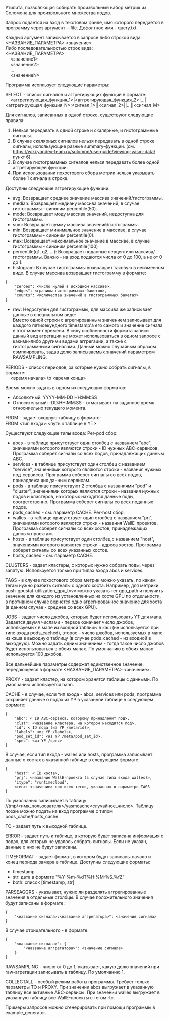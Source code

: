 Утилита, позволяющая собирать произвольный набор метрик из Соломона для произвольного множества подов.  

Запрос подается на вход в текстовом файле, имя которого передается в программу через аргумент --file. Дефолтное имя - query.txt.  

Каждый аргумент записывается в запросе либо строкой вида:  
<НАЗВАНИЕ_ПАРАМЕТРА> <значение>  
Либо последовательностью строк вида:  
<НАЗВАНИЕ_ПАРАМЕТРА>  
    <значение1>  
    <значение2>  
    ...  
    <значениеN>  

Программа исопльзует следующие параметры:  

SELECT - список сигналов и аггрегирующих функций в формате:  
    <аггрегирующая_функция_1>|<аггрегирующая_функция_2>|...|<аггрегирующая_функция_N>:<сигнал_1>||<сигнал_2>||...||<сигнал_M>  

Для сигналов, записанных в одной строке, существуют следующие правила:  
1. Нельзя передавать в одной строке и скалярные, и гистограммные сигналы.  
2. В случае скалярных сигналов нельзя передавать в одной строке сигналы, использующие разные summary-функции.
(см. https://wiki.yandex-team.ru/solomon/userguide/viewing-yasm-data/ пункт 6).  
3. В случае гистограммных сигналов нельзя передавать более одной аггрегирующей функции.  
4. При использовании похостового сбора метрик нельзя указывать более 1 сигнала в строке.  

Доступны следующие аггрегирующие функции:  
- avg: Возвращает среднее значение массива значений/гистограммы.
- median: Возвращает медиану массива значений, в случае гистограммы - синоним percentile(50).
- mode: Возвращает моду массива значений, недоступна для гистограммы.
- sum: Возвращает сумму массива значений/гистограммы.
- min: Возвращает минимальное значение в массиве, в случае гистограммы - синоним percentile(0).
- max: Возвращает максимальное значение в массиве, в случае гистограммы - синоним percentile(100) 
- percentile(q1, q2, ...): Возвращает поданные перцентили массива/гистограммы.
Важно - на вход подаются числа от 0 до 100, а не от 0 до 1.
- histogram: В случае гистограммы возвращает таковую в неизменном виде. В случае массива возвращает 
гистограмму в формате:

```
{  
    "zeroes": <число нулей в исходном массиве>,  
    "edges": <границы гистограммных бакетов>,  
    "counts": <количества значений в гистограммных бакетах>  
}  
```

- raw: Недоступен для гистограммы, для массива же записывает данные в специальном виде:  
Вместо одной строки с агрегированным значением записывает для каждого пятисекундного
timestamp'а его самого и значение сигнала в этот момент времени. В силу особненности формата записи
данный вид агрегации не может использоваться в одном запросе с какими-либо другими видами аггрегации,
а также с гистограммными сигналами. Данный можно случайным образом сэмплировать, задав долю
записываемых значений параметром RAWSAMPLING.


PERIODS - список периодов, за которые нужно собрать сигналы, в формате:  
    <время начала> to <время конца>  

Время можно задать в одном из следующих форматов:  
- Абсолютный: YYYY-MM-DD HH:MM:SS
- Относительный: -DD:HH:MM:SS - отматывает на заданное время относииельно текущего момента.

FROM - задает входную таблицу в формате:  
FROM <тип входа>:<путь к таблице в YT>  

Существуют следующие типы входа: 
Per-pod сбор:  
- abcs - в таблице присутствует один столбец с названием "abc", значениями которого являются строки -
ID нужных ABC-сервисов. Программа соберет сигналы со всех подов, принадлежащих данным ABC.
- services - в таблице присутствует один столбец с названием "service", значениями которого являются строки -
названия нужных под-сервисов. Программа соберет сигналы со всех подов, принадлежащих данным сервисам.
- pods - в таблице присутствуют 2 столбца с названиями "pod" и "cluster", значениями которых являются строки -
названия нужных подов и кластеров, на которых находятся данные поды, соответственно. Программа соберет сигналы
со всех поданных подов.
- pods_cached - см. параметр CACHE.
Per-host сбор:  
- walles - в таблице присутствует один столбец с названием "prj", значениями которого являются строки - 
названия WallE-проектов. Программа соберет сигналы со всех хостов, принадлежащих данным проектам.
- hosts - в таблице присутствует один столбец с названием "host", значениями которого являются строки - 
адреса хостов. Программа соберет сигналы со всех указанных хостов.
- hosts_cached - см. параметр CACHE.

CLUSTERS - задает кластеры, с которых нужно собрать поды, через запятую. Используется только при типах входа 
abcs и services.

TAGS - в случае похостового сбора метрик можно указать, по каким тегам нужно разбить сигналы с одного хоста. 
Например, для метрики push-gpustat-utilization_gpu_tvvv можно указать тег gpu_path и получить значение для каждого
из установленных на хосте GPU по отдельности, в противном случае вернется одно агрегированное значение для хоста 
(в данном случае - среднее со всех GPU).

JOBS - задает число джобов, которые будет использовать YT для мапа. Задается двумя числами - первое означает число
джобов, используемых в мапе из входной таблицы в кэш (не используется при типе входа pods_cached), второе - число
джобов, используемых в мапе из кэша в выходную таблицу (в случае pods_cached - из входной в выходную). Можно
задать одним значением - тогда такое число джобов будет использоваться в обоих мапах. По умолчанию в обоих
мапах используется 100 джобов.

Все дальнейшие параметры содержат единственное значение, передающееся в формате <НАЗВАНИЕ_ПАРАМЕТРА> <значение>.  

PROXY - задает кластер, на котором хранятся таблицы с данными. По умолчанию используется hahn.  

CACHE - в случае, если тип входа - abcs, services или pods, программа сохраняет данные о подах из YP в указанной
таблице в следующем формате: 

```
{  
    "abc": < ID ABC-сервиса, которому принадлежит под>,  
    "clst": <название кластера, на котором находится под>,  
    "id": < ID пода (из YP /meta/id)>,  
    "labels": <из YP /labels>,  
    "pod_set_id": <из YP /meta/pod_set_id>,  
    "spec": <из YP /spec> 
}  
```

В случае, если тип входа - walles или hosts, программа записывает данные о хостах в указанной таблице в 
следующем формате:

```
{  
    "host": < ID хоста>,  
    "prj": <название WallE-проекта (в случае типа входа walles)>,  
    "itype": "runtimecloud",  
    <тег>: <значение> для всех тегов, указанных в параметре TAGS
}  
```

По умолчанию записывает в таблицу //tmp/<имя_пользователя>/yasmcache<случайное_число>. Таблицу позже можно подать
на вход программе с типом pods_cache/hosts_cache.  

TO - задает путь к выходной таблице.  

ERROR - задает путь к таблице, в которую будет записана информация о подах, для которых не удалось собрать сигналы.
Если не указан, данные о них не будут записаны.  

TIMEFORMAT - задает формат, в котором будут записаны начало и конец периода замера в таблице. Доступны следующие 
форматы:  
- timestamp  
- str: дата в формате "%Y-%m-%dT%H:%M:%S.%fZ"  
- both: список [timestamp, str]  

PARSEAGGRS - указывает, нужно ли разделять аггрегированные значения в отдельные столбцы. В случае положительного
значения будут записаны в формате:

```
{
    "<название сигнала>:<название аггрегатора>": <значения сигнала>
} 
```

В случае
отрицательного - в формате:  

```
{  
    "<название сигнала>": {  
        "<название аггрегатора>": <значение сигнала>  
    }  
}  
```

RAWSAMPLING - число от 0 до 1; указывает, какую долю значений при raw-агрегации записывать в таблицу. 
По умолчанию 1.

COLLECTALL - особый режим работы программы. Требует только параметры TO и PROXY. При значении abcs выгружает в
указанную таблицу все активные ABC-сервисы. При значении walles выгружает в указанную таблицу все WallE-проекты
с тегом rtc.

Примеры запросов можно сгенерировать при помощи программы в example_generator.